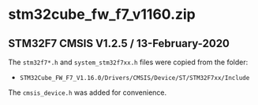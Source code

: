 # stm32cube_fw_f7_v1160.zip

## STM32F7 CMSIS V1.2.5 / 13-February-2020

The `stm32f7*.h` and `system_stm32f7xx.h` files were copied from the folder:

- `STM32Cube_FW_F7_V1.16.0/Drivers/CMSIS/Device/ST/STM32F7xx/Include`

The `cmsis_device.h` was added for convenience.
